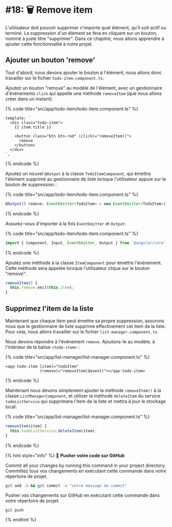 # #18: 🗑 Remove item

L'utilisateur doit pouvoir supprimer n'importe quel élément, qu'il soit actif ou terminé. La suppression d'un élément se fera en cliquant sur un bouton, nommé à juste titre "supprimer". Dans ce chapitre, nous allons apprendre à ajouter cette fonctionnalité à notre projet.

## Ajouter un bouton 'remove'

Tout d'abord, nous devons ajouter le bouton à l'élément, nous allons donc travailler sur le fichier `todo-item.component.ts`.

Ajoutez un bouton "remove" au modèle de l'élément, avec un gestionnaire d'événements `click` qui appelle une méthode `removeItem` (que nous allons créer dans un instant):

{% code title="src/app/todo-item/todo-item.component.ts" %}
```markup
template: `
  <div class="todo-item">
    {{ item.title }}

    <button class="btn btn-red" (click)="removeItem()">
      remove
    </button>
  </div>
`,
```
{% endcode %}

Ajoutez un nouvel `@Output` à la classe `TodoItemComponent`, qui émettra l'élément supprimé au gestionnaire de liste lorsque l'utilisateur appuie sur le bouton de suppression :

{% code title="src/app/todo-item/todo-item.component.ts" %}
```typescript
@Output() remove: EventEmitter<TodoItem> = new EventEmitter<TodoItem>();
```
{% endcode %}

Assurez-vous d'importer à la fois `EventEmitter` et `Output`:

{% code title="src/app/todo-item/todo-item.component.ts" %}
```typescript
import { Component, Input, EventEmitter, Output } from '@angular/core';
```
{% endcode %}

Ajoutez une méthode à la classe `ItemComponent` pour émettre l'événement. Cette méthode sera appelée lorsque l'utilisateur clique sur le bouton "remove":

```typescript
removeItem() {
  this.remove.emit(this.item);
}
```

## Supprimez l'item de la liste

Maintenant que chaque item peut émettre sa propre suppression, assurons nous que le gestionnaire de liste supprime effectivement cet item de la liste. Pour cela, nous allons travailler sur le fichier `list-manager.component.ts`.

Nous devons répondre à l'événement `remove`. Ajoutons-le au modèle, à l'intérieur de la balise `<todo-item>` :

{% code title="src/app/list-manager/list-manager.component.ts" %}
```markup
<app-todo-item [item]="todoItem"
               (remove)="removeItem($event)"></app-todo-item>
```
{% endcode %}

Maintenant nous devons simplement ajouter la méthode `removeItem()` à la classe `ListManagerComponent`, et utiliser la méthode `deleteItem` du service `todoListService` qui supprimera l'item de la liste et mettra à jour le stockage local:

{% code title="src/app/list-manager/list-manager.component.ts" %}
```typescript
removeItem(item) {
  this.todoListService.deleteItem(item);
}
```
{% endcode %}

{% hint style="info" %}
💾 **Pusher votre code sur GitHub**

Commit all your changes by running this command in your project directory.
Committez tous vos changements en exécutant cette commande dans votre répertoire de projet.

```bash
git add -A && git commit -m "votre message de commit"
```

Pusher vos changements sur GitHub en exécutant cette commande dans votre répertoire de projet.

```
git push
```
{% endhint %}
